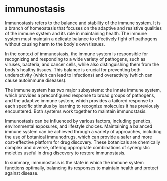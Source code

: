 # immunostasis

Immunostasis refers to the balance and stability of the immune system. It is a branch of homeostasis that focuses on the adaptive and resistive qualities of the immune system and its role in maintaining health. The immune system must maintain a delicate balance to effectively fight off pathogens without causing harm to the body's own tissues.

In the context of immunostasis, the immune system is responsible for recognizing and responding to a wide variety of pathogens, such as viruses, bacteria, and cancer cells, while also distinguishing them from the body's healthy tissues. This balance is crucial for preventing both underactivity (which can lead to infections) and overactivity (which can cause autoimmune diseases).

The immune system has two major subsystems: the innate immune system, which provides a preconfigured response to broad groups of pathogens, and the adaptive immune system, which provides a tailored response to each specific stimulus by learning to recognize molecules it has previously encountered. Both systems work together to maintain immunostasis.

Immunostasis can be influenced by various factors, including genetics, environmental exposures, and lifestyle choices. Maintaining a balanced immune system can be achieved through a variety of approaches, including the use of botanical immunodrugs, which can provide a safer and more cost-effective platform for drug discovery. These botanicals are chemically complex and diverse, offering appropriate combinations of synergistic moieties useful in drug discovery to restore immunostasis.

In summary, immunostasis is the state in which the immune system functions optimally, balancing its responses to maintain health and protect against disease.
